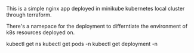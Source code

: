 This is a simple nginx app deployed in minikube kubernetes local cluster through terraform.

There's a namepace for the deployment to differntiate the environment of k8s resources deployed on.

kubectl get ns
kubectl get pods -n <namespace>
kubectl get deployment -n <namespace> 

